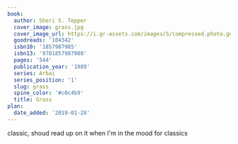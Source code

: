 ```yaml
---
book:
  author: Sheri S. Tepper
  cover_image: grass.jpg
  cover_image_url: https://i.gr-assets.com/images/S/compressed.photo.goodreads.com/books/1348772895l/104342.jpg
  goodreads: '104342'
  isbn10: '1857987985'
  isbn13: '9781857987980'
  pages: '544'
  publication_year: '1989'
  series: Arbai
  series_position: '1'
  slug: grass
  spine_color: '#c0c4b9'
  title: Grass
plan:
  date_added: '2019-01-28'
---
```


classic, shoud read up on it when I'm in the mood for classics
